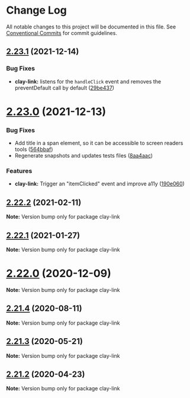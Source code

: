 # Change Log

All notable changes to this project will be documented in this file.
See [Conventional Commits](https://conventionalcommits.org) for commit guidelines.

## [2.23.1](https://github.com/liferay/clay/tree/master/packages/clay-link/compare/v2.23.0...v2.23.1) (2021-12-14)


### Bug Fixes

* **clay-link:** listens for the `handleClick` event and removes the preventDefault call by default ([29be437](https://github.com/liferay/clay/tree/master/packages/clay-link/commit/29be437))





# [2.23.0](https://github.com/liferay/clay/tree/master/packages/clay-link/compare/v2.22.4...v2.23.0) (2021-12-13)


### Bug Fixes

* Add title in a span element, so it can be accessible to screen readers tools ([564bbaf](https://github.com/liferay/clay/tree/master/packages/clay-link/commit/564bbaf))
* Regenerate snapshots and updates tests files ([8aa4aac](https://github.com/liferay/clay/tree/master/packages/clay-link/commit/8aa4aac))


### Features

* **clay-link:** Trigger an "itemClicked" event and improve a11y ([190e060](https://github.com/liferay/clay/tree/master/packages/clay-link/commit/190e060))





## [2.22.2](https://github.com/liferay/clay/tree/master/packages/clay-link/compare/v2.22.1...v2.22.2) (2021-02-11)

**Note:** Version bump only for package clay-link





## [2.22.1](https://github.com/liferay/clay/tree/master/packages/clay-link/compare/v2.22.0...v2.22.1) (2021-01-27)

**Note:** Version bump only for package clay-link





# [2.22.0](https://github.com/liferay/clay/tree/master/packages/clay-link/compare/v2.21.5...v2.22.0) (2020-12-09)

**Note:** Version bump only for package clay-link





## [2.21.4](https://github.com/liferay/clay/tree/master/packages/clay-link/compare/v2.21.3...v2.21.4) (2020-08-11)

**Note:** Version bump only for package clay-link





## [2.21.3](https://github.com/liferay/clay/tree/master/packages/clay-link/compare/v2.21.2...v2.21.3) (2020-05-21)

**Note:** Version bump only for package clay-link





## [2.21.2](https://github.com/liferay/clay/tree/master/packages/clay-link/compare/v2.21.1...v2.21.2) (2020-04-23)

**Note:** Version bump only for package clay-link
